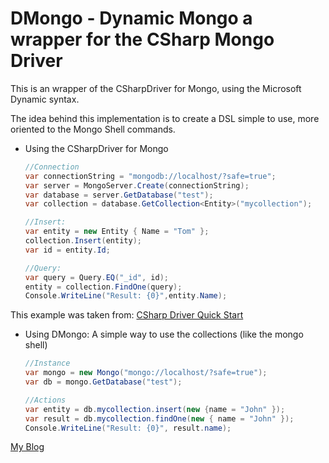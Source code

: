 # DMongo - Dynamic Mongo a wrapper for the CSharp Mongo Driver

This is an wrapper of the CSharpDriver for Mongo, using the Microsoft Dynamic syntax.

The idea behind this implementation is to create a DSL simple to use, more oriented to the Mongo Shell commands.

* Using the CSharpDriver for Mongo

	```csharp
	//Connection
	var connectionString = "mongodb://localhost/?safe=true";
	var server = MongoServer.Create(connectionString);
    var database = server.GetDatabase("test");
    var collection = database.GetCollection<Entity>("mycollection");
    
    //Insert:
    var entity = new Entity { Name = "Tom" };
    collection.Insert(entity);
    var id = entity.Id;
    
    //Query:
    var query = Query.EQ("_id", id);
    entity = collection.FindOne(query);
    Console.WriteLine("Result: {0}",entity.Name);
    ```

This example was taken from: [CSharp Driver Quick Start](http://www.mongodb.org/display/DOCS/CSharp+Driver+Quickstart)


* Using DMongo: A simple way to use the collections (like the mongo shell)
		
	```csharp
	//Instance
	var mongo = new Mongo("mongo://localhost/?safe=true");
	var db = mongo.GetDatabase("test");	
	
	//Actions
	var entity = db.mycollection.insert(new {name = "John" });
	var result = db.mycollection.findOne(new { name = "John" });
	Console.WriteLine("Result: {0}", result.name);
	```



[My Blog](http://felipeg48.blogspot.com)